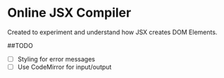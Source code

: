 # Online JSX Compiler 

Created to experiment and understand how JSX creates DOM Elements.


##TODO

 - [ ] Styling for error messages
 - [ ] Use CodeMirror for input/output
